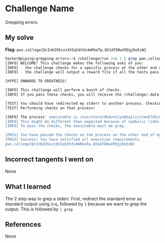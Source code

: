 # Challenge Name
Grepping errors

## My solve
**Flag:** `pwn.college{QcInK29SszzXXIqSdtdi4mRkeTp.QX1ATO0wCM2gjNzEzW}`

```bash
hacker@piping~grepping-errors:~$ /challenge/run 2>& 1 | grep pwn.college
[INFO] WELCOME! This challenge makes the following asks of you:
[INFO] - the challenge checks for a specific process at the other end of stderr : grep
[INFO] - the challenge will output a reward file if all the tests pass : /challenge/.data.txt

[HYPE] ONWARDS TO GREATNESS!

[INFO] This challenge will perform a bunch of checks.
[INFO] If you pass these checks, you will receive the /challenge/.data.txt file.

[TEST] You should have redirected my stderr to another process. Checking...
[TEST] Performing checks on that process!

[INFO] The process' executable is /nix/store/8b4vn1iyn6kqiisjvlmv67d1c0p3j6wj-gnugrep-3.11/bin/grep.
[INFO] This might be different than expected because of symbolic links (for example, from /usr/bin/python to /usr/bin/python3 to /usr/bin/python3.8).
[INFO] To pass the checks, the executable must be grep.

[PASS] You have passed the checks on the process on the other end of my stderr!
[PASS] Success! You have satisfied all execution requirements.
pwn.college{QcInK29SszzXXIqSdtdi4mRkeTp.QX1ATO0wCM2gjNzEzW}
```

## Incorrect tangents I went on
None

## What I learned
The 2 step way to grep a stderr. First, redirect the standard error as standard output using `2>&`, followed by `1` because we want to grep the output. This is followed by `| grep`

## References 
None
